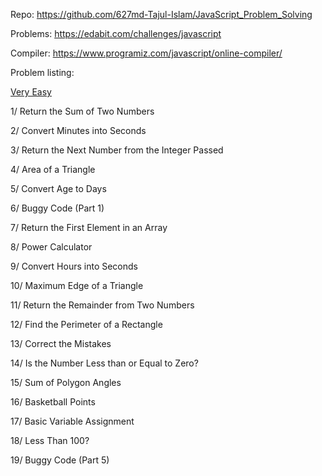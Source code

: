 Repo: https://github.com/627md-Tajul-Islam/JavaScript_Problem_Solving

Problems: https://edabit.com/challenges/javascript

Compiler: https://www.programiz.com/javascript/online-compiler/

Problem listing:

<ins>Very Easy</ins> 

1/ Return the Sum of Two Numbers

2/ Convert Minutes into Seconds

3/ Return the Next Number from the Integer Passed

4/ Area of a Triangle

5/ Convert Age to Days

6/ Buggy Code (Part 1)

7/ Return the First Element in an Array

8/ Power Calculator

9/ Convert Hours into Seconds

10/ Maximum Edge of a Triangle

11/ Return the Remainder from Two Numbers

12/ Find the Perimeter of a Rectangle

13/ Correct the Mistakes

14/ Is the Number Less than or Equal to Zero?

15/ Sum of Polygon Angles

16/ Basketball Points

17/ Basic Variable Assignment

18/ Less Than 100?

19/ Buggy Code (Part 5)